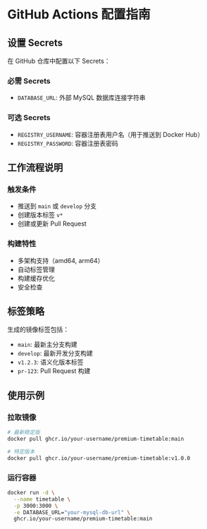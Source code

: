 # GitHub Actions 配置指南

## 设置 Secrets

在 GitHub 仓库中配置以下 Secrets：

### 必需 Secrets
- `DATABASE_URL`: 外部 MySQL 数据库连接字符串

### 可选 Secrets
- `REGISTRY_USERNAME`: 容器注册表用户名（用于推送到 Docker Hub）
- `REGISTRY_PASSWORD`: 容器注册表密码

## 工作流程说明

### 触发条件
- 推送到 `main` 或 `develop` 分支
- 创建版本标签 `v*`
- 创建或更新 Pull Request

### 构建特性
- 多架构支持（amd64, arm64）
- 自动标签管理
- 构建缓存优化
- 安全检查

## 标签策略

生成的镜像标签包括：
- `main`: 最新主分支构建
- `develop`: 最新开发分支构建
- `v1.2.3`: 语义化版本标签
- `pr-123`: Pull Request 构建

## 使用示例

### 拉取镜像
```bash
# 最新稳定版
docker pull ghcr.io/your-username/premium-timetable:main

# 特定版本
docker pull ghcr.io/your-username/premium-timetable:v1.0.0
```

### 运行容器
```bash
docker run -d \
  --name timetable \
  -p 3000:3000 \
  -e DATABASE_URL="your-mysql-db-url" \
  ghcr.io/your-username/premium-timetable:main
```